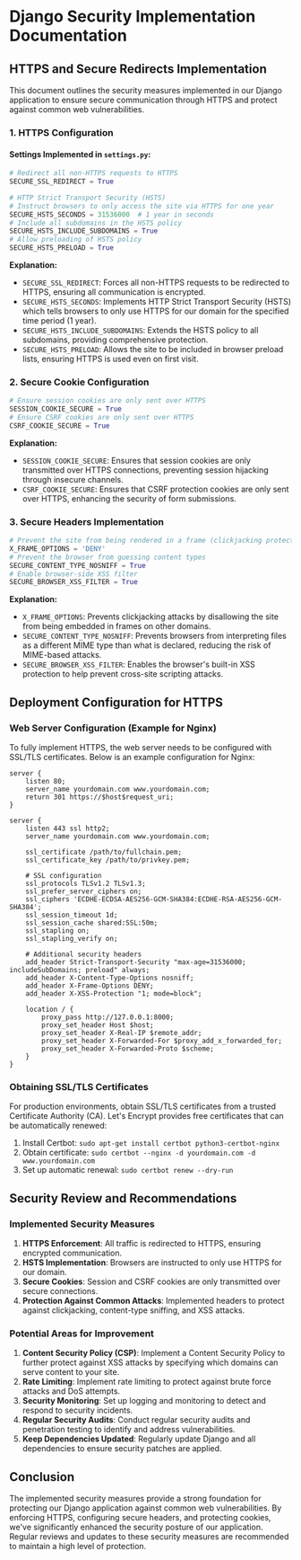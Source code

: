# Django Security Implementation Documentation

## HTTPS and Secure Redirects Implementation

This document outlines the security measures implemented in our Django application to ensure secure communication through HTTPS and protect against common web vulnerabilities.

### 1. HTTPS Configuration

#### Settings Implemented in `settings.py`:

```python
# Redirect all non-HTTPS requests to HTTPS
SECURE_SSL_REDIRECT = True

# HTTP Strict Transport Security (HSTS)
# Instruct browsers to only access the site via HTTPS for one year
SECURE_HSTS_SECONDS = 31536000  # 1 year in seconds
# Include all subdomains in the HSTS policy
SECURE_HSTS_INCLUDE_SUBDOMAINS = True
# Allow preloading of HSTS policy
SECURE_HSTS_PRELOAD = True
```

**Explanation:**
- `SECURE_SSL_REDIRECT`: Forces all non-HTTPS requests to be redirected to HTTPS, ensuring all communication is encrypted.
- `SECURE_HSTS_SECONDS`: Implements HTTP Strict Transport Security (HSTS) which tells browsers to only use HTTPS for our domain for the specified time period (1 year).
- `SECURE_HSTS_INCLUDE_SUBDOMAINS`: Extends the HSTS policy to all subdomains, providing comprehensive protection.
- `SECURE_HSTS_PRELOAD`: Allows the site to be included in browser preload lists, ensuring HTTPS is used even on first visit.

### 2. Secure Cookie Configuration

```python
# Ensure session cookies are only sent over HTTPS
SESSION_COOKIE_SECURE = True
# Ensure CSRF cookies are only sent over HTTPS
CSRF_COOKIE_SECURE = True
```

**Explanation:**
- `SESSION_COOKIE_SECURE`: Ensures that session cookies are only transmitted over HTTPS connections, preventing session hijacking through insecure channels.
- `CSRF_COOKIE_SECURE`: Ensures that CSRF protection cookies are only sent over HTTPS, enhancing the security of form submissions.

### 3. Secure Headers Implementation

```python
# Prevent the site from being rendered in a frame (clickjacking protection)
X_FRAME_OPTIONS = 'DENY'
# Prevent the browser from guessing content types
SECURE_CONTENT_TYPE_NOSNIFF = True
# Enable browser-side XSS filter
SECURE_BROWSER_XSS_FILTER = True
```

**Explanation:**
- `X_FRAME_OPTIONS`: Prevents clickjacking attacks by disallowing the site from being embedded in frames on other domains.
- `SECURE_CONTENT_TYPE_NOSNIFF`: Prevents browsers from interpreting files as a different MIME type than what is declared, reducing the risk of MIME-based attacks.
- `SECURE_BROWSER_XSS_FILTER`: Enables the browser's built-in XSS protection to help prevent cross-site scripting attacks.

## Deployment Configuration for HTTPS

### Web Server Configuration (Example for Nginx)

To fully implement HTTPS, the web server needs to be configured with SSL/TLS certificates. Below is an example configuration for Nginx:

```nginx
server {
    listen 80;
    server_name yourdomain.com www.yourdomain.com;
    return 301 https://$host$request_uri;
}

server {
    listen 443 ssl http2;
    server_name yourdomain.com www.yourdomain.com;
    
    ssl_certificate /path/to/fullchain.pem;
    ssl_certificate_key /path/to/privkey.pem;
    
    # SSL configuration
    ssl_protocols TLSv1.2 TLSv1.3;
    ssl_prefer_server_ciphers on;
    ssl_ciphers 'ECDHE-ECDSA-AES256-GCM-SHA384:ECDHE-RSA-AES256-GCM-SHA384';
    ssl_session_timeout 1d;
    ssl_session_cache shared:SSL:50m;
    ssl_stapling on;
    ssl_stapling_verify on;
    
    # Additional security headers
    add_header Strict-Transport-Security "max-age=31536000; includeSubDomains; preload" always;
    add_header X-Content-Type-Options nosniff;
    add_header X-Frame-Options DENY;
    add_header X-XSS-Protection "1; mode=block";
    
    location / {
        proxy_pass http://127.0.0.1:8000;
        proxy_set_header Host $host;
        proxy_set_header X-Real-IP $remote_addr;
        proxy_set_header X-Forwarded-For $proxy_add_x_forwarded_for;
        proxy_set_header X-Forwarded-Proto $scheme;
    }
}
```

### Obtaining SSL/TLS Certificates

For production environments, obtain SSL/TLS certificates from a trusted Certificate Authority (CA). Let's Encrypt provides free certificates that can be automatically renewed:

1. Install Certbot: `sudo apt-get install certbot python3-certbot-nginx`
2. Obtain certificate: `sudo certbot --nginx -d yourdomain.com -d www.yourdomain.com`
3. Set up automatic renewal: `sudo certbot renew --dry-run`

## Security Review and Recommendations

### Implemented Security Measures

1. **HTTPS Enforcement**: All traffic is redirected to HTTPS, ensuring encrypted communication.
2. **HSTS Implementation**: Browsers are instructed to only use HTTPS for our domain.
3. **Secure Cookies**: Session and CSRF cookies are only transmitted over secure connections.
4. **Protection Against Common Attacks**: Implemented headers to protect against clickjacking, content-type sniffing, and XSS attacks.

### Potential Areas for Improvement

1. **Content Security Policy (CSP)**: Implement a Content Security Policy to further protect against XSS attacks by specifying which domains can serve content to your site.
2. **Rate Limiting**: Implement rate limiting to protect against brute force attacks and DoS attempts.
3. **Security Monitoring**: Set up logging and monitoring to detect and respond to security incidents.
4. **Regular Security Audits**: Conduct regular security audits and penetration testing to identify and address vulnerabilities.
5. **Keep Dependencies Updated**: Regularly update Django and all dependencies to ensure security patches are applied.

## Conclusion

The implemented security measures provide a strong foundation for protecting our Django application against common web vulnerabilities. By enforcing HTTPS, configuring secure headers, and protecting cookies, we've significantly enhanced the security posture of our application. Regular reviews and updates to these security measures are recommended to maintain a high level of protection.